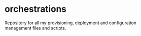 # orchestrations
Repository for all my provisioning, deployment and configuration management files and scripts.
